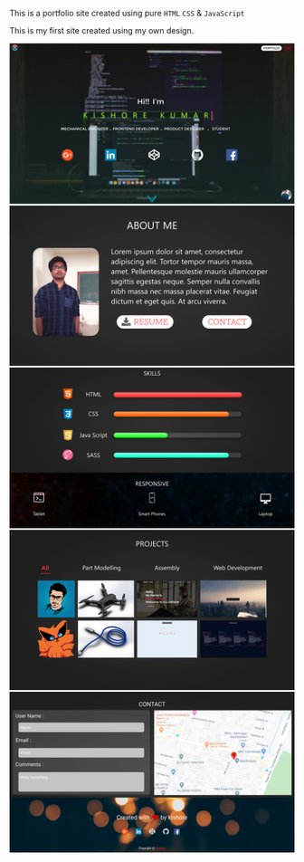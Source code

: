 This is a portfolio site created using pure `HTML` `CSS` & `JavaScript`

This is my first site created using my own design.

![Desktop View in Figma](img/readme/Desktop%20-%201920x1080.jpg)
![About Page in Figma](img/readme/About.jpg)
![Skills Page in Figma](img/readme/Skills.jpg)
![Projects Page in Figma](img/readme/Projects.jpg)
![Contact Page in Figma](img/readme/Contact.jpg)
